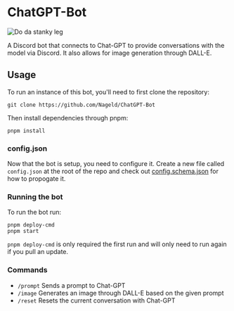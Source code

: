 # ChatGPT-Bot
![Do da stanky leg](https://img.shields.io/static/v1?label=do%20da&message=stanky%20leg&color=purple&style=for-the-badge)


A Discord bot that connects to Chat-GPT to provide conversations with the model via Discord. It also allows for image generation through DALL-E.

## Usage

To run an instance of this bot, you'll need to first clone the repository:

```
git clone https://github.com/Nageld/ChatGPT-Bot
```

Then install dependencies through pnpm:

```
pnpm install
```

### config.json

Now that the bot is setup, you need to configure it. Create a new file called `config.json` at the root of the repo and check out [config.schema.json](https://github.com/Nageld/ChatGPT-Bot/blob/main/config.schema.json) for how to propogate it.

### Running the bot

To run the bot run:

```
pnpm deploy-cmd
pnpm start
```

`pnpm deploy-cmd` is only required the first run and will only need to run again if you pull an update.

### Commands

- `/prompt` Sends a prompt to Chat-GPT
- `/image` Generates an image through DALL-E based on the given prompt
- `/reset` Resets the current conversation with Chat-GPT


